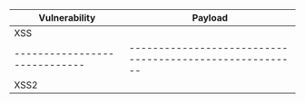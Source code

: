 | Vulnerability               | Payload                                                |
|-----------------------------|--------------------------------------------------------|
| XSS                         |       <script>alert(document.cookie)</script>          |
|-----------------------------|--------------------------------------------------------|
| XSS2                         |       <script>alert('test')</script>          |